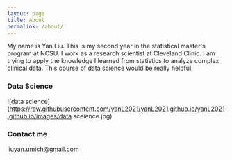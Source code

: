 ```yaml
---
layout: page
title: About
permalink: /about/
---
```

My name is Yan Liu. This is my second year in the statistical master's program at NCSU. I work as a research scientist at Cleveland Clinic. I am trying to apply the knowledge I learned from statistics to analyze complex clinical data. This course of data science would be really helpful.

### Data Science

![data science](https://raw.githubusercontent.com/yanL2021/yanL2021.github.io/yanL2021.github.io/images/data sceience.jpg)

### Contact me

[liuyan.umich@gmail.com](mailto:liuyan.umich@gmail.com)
